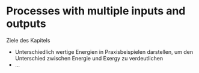 # Processes with multiple inputs and outputs

Ziele des Kapitels
- Unterschiedlich wertige Energien in Praxisbeispielen darstellen, um den Unterschied zwischen Energie und Exergy zu verdeutlichen
- ...
